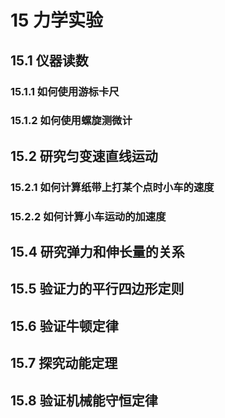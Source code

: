 # 15 力学实验

## 15.1 仪器读数

### 15.1.1 如何使用游标卡尺

### 15.1.2 如何使用螺旋测微计

## 15.2 研究匀变速直线运动

### 15.2.1 如何计算纸带上打某个点时小车的速度

### 15.2.2 如何计算小车运动的加速度

## 15.4 研究弹力和伸长量的关系

## 15.5 验证力的平行四边形定则

## 15.6 验证牛顿定律

## 15.7 探究动能定理

## 15.8 验证机械能守恒定律
